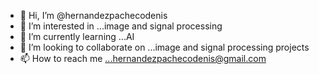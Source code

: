 - 👋 Hi, I’m @hernandezpachecodenis
- 👀 I’m interested in ...image and signal processing
- 🌱 I’m currently learning ...AI
- 💞️ I’m looking to collaborate on ...image and signal processing projects
- 📫 How to reach me ...hernandezpachecodenis@gmail.com

<!---
hernandezpachecodenis/hernandezpachecodenis is a ✨ special ✨ repository because its `README.md` (this file) appears on your GitHub profile.
You can click the Preview link to take a look at your changes.
--->
